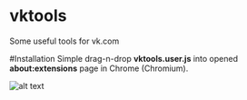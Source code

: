 # vktools
Some useful tools for vk.com

#Installation
Simple drag-n-drop **vktools.user.js** into opened **about:extensions** page in Chrome (Chromium).

![alt text](http://www.wtfpl.net/wp-content/uploads/2012/12/wtfpl-badge-1.png "This sowtware is distributing under WTFPL")

